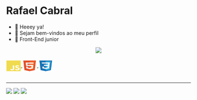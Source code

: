 # Rafael  Cabral
 * 👀  Heeey ya! 
 * 👾  Sejam bem-vindos ao meu perfil
 * 🚀 Front-End junior 
 

<div align="center">
  <a href="https://github.com/RafaellCabral">
  <img height="180em" src="https://github-readme-stats.vercel.app/api?username=RafaellCabral&show_icons=true&theme=radical&include_all_commits=true&count_private=true"/>
</div>
  
  
  <div style="display: inline_block"><br>
  <img align="center" alt="Rafa-Js" height="30" width="40" src="https://raw.githubusercontent.com/devicons/devicon/master/icons/javascript/javascript-plain.svg">
  <img align="center" alt="Rafa-HTML" height="30" width="40" src="https://raw.githubusercontent.com/devicons/devicon/master/icons/html5/html5-original.svg">
  <img align="center" alt="Rafa-CSS" height="30" width="40" src="https://raw.githubusercontent.com/devicons/devicon/master/icons/css3/css3-original.svg">
</div>

  
  <br>
  <hr >
  
  <div> 
  <a href = "mailto:rafaeldsc@id.uff.br"><img src="https://img.shields.io/badge/-Gmail-%23333?style=for-the-badge&logo=gmail&logoColor=white" target="_blank"></a>
  <a href="https://www.linkedin.com/in/rafaelcabrall/" target="_blank"><img src="https://img.shields.io/badge/-LinkedIn-%230077B5?style=for-the-badge&logo=linkedin&logoColor=white" target="_blank"></a> 
  <a href="malito:Rc.rafaelcabral@hotmail.com" target="_blank"><img src="https://img.shields.io/badge/Microsoft_Outlook-0078D4?style=for-the-badge&logo=microsoft-outlook&logoColor=white" target="_blank"></a> 

  </div>
